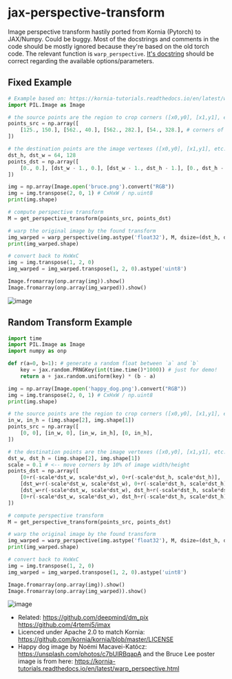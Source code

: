 # jax-perspective-transform
Image perspective transform hastily ported from Kornia (Pytorch) to JAX/Numpy. Could be buggy. Most of the docstrings and comments in the code should be mostly ignored because they're based on the old torch code. The relevant function is `warp_perspective`. [It's docstring](https://github.com/josephrocca/jax-perspective-transform/blob/main/module.py#L8) should be correct regarding the available options/parameters.

## Fixed Example
```python
# Example based on: https://kornia-tutorials.readthedocs.io/en/latest/warp_perspective.html
import PIL.Image as Image

# the source points are the region to crop corners ([x0,y0], [x1,y1], etc. clockwise starting from top left)
points_src = np.array([
    [125., 150.], [562., 40.], [562., 282.], [54., 328.], # corners of bruce lee poster
])

# the destination points are the image vertexes ([x0,y0], [x1,y1], etc. clockwise starting from top left)
dst_h, dst_w = 64, 128
points_dst = np.array([
    [0., 0.], [dst_w - 1., 0.], [dst_w - 1., dst_h - 1.], [0., dst_h - 1.],
])

img = np.array(Image.open('bruce.png').convert("RGB"))  
img = img.transpose(2, 0, 1) # CxHxW / np.uint8
print(img.shape)

# compute perspective transform
M = get_perspective_transform(points_src, points_dst)

# warp the original image by the found transform
img_warped = warp_perspective(img.astype('float32'), M, dsize=(dst_h, dst_w))
print(img_warped.shape)

# convert back to HxWxC
img = img.transpose(1, 2, 0)
img_warped = img_warped.transpose(1, 2, 0).astype('uint8')

Image.fromarray(onp.array(img)).show()
Image.fromarray(onp.array(img_warped)).show()
```
![image](https://user-images.githubusercontent.com/1167575/133641001-3ed600ef-cc41-4762-b3f3-80c4feedd51c.png)


## Random Transform Example
```python
import time
import PIL.Image as Image
import numpy as onp

def r(a=0, b=1): # generate a random float between `a` and `b`
    key = jax.random.PRNGKey(int(time.time()*1000)) # just for demo!
    return a + jax.random.uniform(key) * (b - a)

img = np.array(Image.open('happy_dog.png').convert("RGB"))  
img = img.transpose(2, 0, 1) # CxHxW / np.uint8
print(img.shape)

# the source points are the region to crop corners ([x0,y0], [x1,y1], etc. clockwise starting from top left)
in_w, in_h = (img.shape[2], img.shape[1])
points_src = np.array([
    [0, 0], [in_w, 0], [in_w, in_h], [0, in_h],
])

# the destination points are the image vertexes ([x0,y0], [x1,y1], etc. clockwise starting from top left)
dst_w, dst_h = (img.shape[2], img.shape[1])
scale = 0.1 # <-- move corners by 10% of image width/height
points_dst = np.array([
    [0+r(-scale*dst_w, scale*dst_w), 0+r(-scale*dst_h, scale*dst_h)],
    [dst_w+r(-scale*dst_w, scale*dst_w), 0+r(-scale*dst_h, scale*dst_h)],
    [dst_w+r(-scale*dst_w, scale*dst_w), dst_h+r(-scale*dst_h, scale*dst_h)],
    [0+r(-scale*dst_w, scale*dst_w), dst_h+r(-scale*dst_h, scale*dst_h)],
])

# compute perspective transform
M = get_perspective_transform(points_src, points_dst)

# warp the original image by the found transform
img_warped = warp_perspective(img.astype('float32'), M, dsize=(dst_h, dst_w))
print(img_warped.shape)

# convert back to HxWxC
img = img.transpose(1, 2, 0)
img_warped = img_warped.transpose(1, 2, 0).astype('uint8')

Image.fromarray(onp.array(img)).show()
Image.fromarray(onp.array(img_warped)).show()
```
![image](https://user-images.githubusercontent.com/1167575/133641744-b43ccd45-db18-4e50-87f8-beda88898d25.png)

* Related: https://github.com/deepmind/dm_pix https://github.com/4rtemi5/imax
* Licenced under Apache 2.0 to match Kornia: https://github.com/kornia/kornia/blob/master/LICENSE
* Happy dog image by Noémi Macavei-Katócz: https://unsplash.com/photos/c7bUIRBqapA and the Bruce Lee poster image is from here: https://kornia-tutorials.readthedocs.io/en/latest/warp_perspective.html
